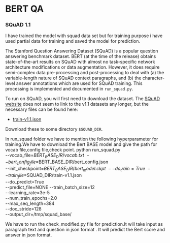 # BERT QA



### SQuAD 1.1

I have trained the model with squad data set but for training purpose i have used partial data for training and saved the model for prediction.

The Stanford Question Answering Dataset (SQuAD) is a popular question answering
benchmark dataset. BERT (at the time of the release) obtains state-of-the-art
results on SQuAD with almost no task-specific network architecture modifications
or data augmentation. However, it does require semi-complex data pre-processing
and post-processing to deal with (a) the variable-length nature of SQuAD context
paragraphs, and (b) the character-level answer annotations which are used for
SQuAD training. This processing is implemented and documented in `run_squad.py`.

To run on SQuAD, you will first need to download the dataset. The
[SQuAD website](https://rajpurkar.github.io/SQuAD-explorer/) does not seem to
link to the v1.1 datasets any longer, but the necessary files can be found here:

*   [train-v1.1.json](https://rajpurkar.github.io/SQuAD-explorer/dataset/train-v1.1.json)


Download these to some directory `$SQUAD_DIR`.

In run_squad folder we have to mention the following hyperparameter for training.We have to download the Bert BASE model and give the path for vocab file,config file,check point.
python run_squad.py \
  --vocab_file=$BERT_BASE_DIR/vocab.txt \
  --bert_config_file=$BERT_BASE_DIR/bert_config.json \
  --init_checkpoint=$BERT_BASE_DIR/bert_model.ckpt \
  --do_train=True \
  --train_file=$SQUAD_DIR/train-v1.1.json \
  --do_predict=True \
  --predict_file=NONE
  --train_batch_size=12 \
  --learning_rate=3e-5 \
  --num_train_epochs=2.0 \
  --max_seq_length=384 \
  --doc_stride=128 \
  --output_dir=/tmp/squad_base/
  
  We have to run the check_modified.py file for prediction.It will take input as  paragraph text and question in json format . It will predict the Bert score and answer in json format.
```

